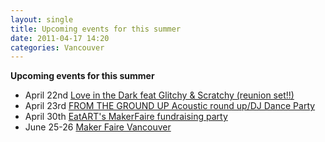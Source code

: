 ```yaml
---
layout: single
title: Upcoming events for this summer 
date: 2011-04-17 14:20
categories: Vancouver
---
```

<div><strong>Upcoming events for this summer </strong></div>
<ul>
	<li>April 22nd <a href="http://www.facebook.com/event.php?eid=195473433821256">Love in the Dark feat Glitchy &amp; Scratchy (reunion set!!)</a></li>
	<li>April 23rd <a href="http://www.facebook.com/event.php?eid=200722839950970">FROM THE GROUND UP Acoustic round up/DJ Dance Party</a></li>
	<li>April 30th <a href="http://www.eventbrite.com/event/1291148861">EatART's MakerFaire fundraising party</a></li>
	<li>June 25-26 <a href="http://makerfaire.ca/">Maker Faire Vancouver</a></li>
</ul>
&nbsp;
